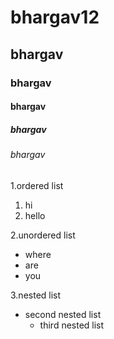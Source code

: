 # bhargav12
## bhargav
### bhargav
#### bhargav
##### bhargav
###### bhargav
1.ordered list

1. hi
2. hello
 
2.unordered list

 - where
 - are
 - you

3.nested list
  - second nested list
    - third nested list
 

